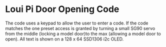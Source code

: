 # Loui Pi Door Opening Code

The code uses a keypad to allow the user to enter a code. If the code matches the one preset access is granted by turning a small SG90 servo from the middle (locking a model
door)to the max (allowing a model door to open). All text is shown on a 128 x 64 SSD1306 i2c OLED.
